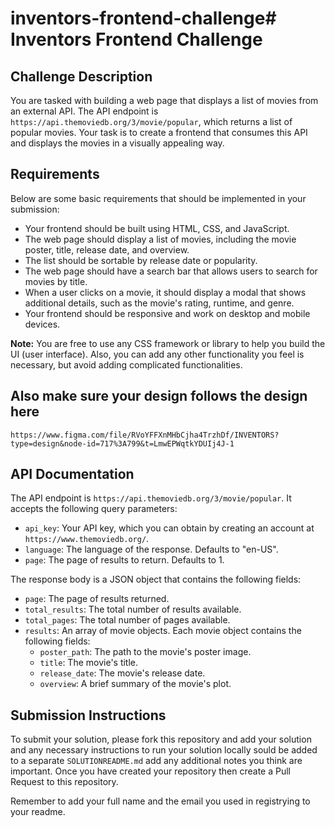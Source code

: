 # inventors-frontend-challenge# Inventors Frontend Challenge

## Challenge Description

You are tasked with building a web page that displays a list of movies from an external API. The API endpoint is `https://api.themoviedb.org/3/movie/popular`, which returns a list of popular movies. Your task is to create a frontend that consumes this API and displays the movies in a visually appealing way.

## Requirements

Below are some basic requirements that should be implemented in your submission:

- Your frontend should be built using HTML, CSS, and JavaScript.
- The web page should display a list of movies, including the movie poster, title, release date, and overview.
- The list should be sortable by release date or popularity.
- The web page should have a search bar that allows users to search for movies by title.
- When a user clicks on a movie, it should display a modal that shows additional details, such as the movie's rating, runtime, and genre.
- Your frontend should be responsive and work on desktop and mobile devices.

**Note:** You are free to use any CSS framework or library to help you build the UI (user interface). Also, you can add any other functionality you feel is necessary, but avoid adding complicated functionalities.

## Also make sure your design follows the design here
`https://www.figma.com/file/RVoYFFXnMHbCjha4TrzhDf/INVENTORS?type=design&node-id=717%3A799&t=LmwEPWqtkYDUIj4J-1`

## API Documentation

The API endpoint is `https://api.themoviedb.org/3/movie/popular`. It accepts the following query parameters:

- `api_key`: Your API key, which you can obtain by creating an account at `https://www.themoviedb.org/`.
- `language`: The language of the response. Defaults to "en-US".
- `page`: The page of results to return. Defaults to 1.

The response body is a JSON object that contains the following fields:

- `page`: The page of results returned.
- `total_results`: The total number of results available.
- `total_pages`: The total number of pages available.
- `results`: An array of movie objects. Each movie object contains the following fields:
  - `poster_path`: The path to the movie's poster image.
  - `title`: The movie's title.
  - `release_date`: The movie's release date.
  - `overview`: A brief summary of the movie's plot.

## Submission Instructions

To submit your solution, please fork this repository and add your solution and any necessary instructions to run your solution locally sould be added to a separate `SOLUTIONREADME.md` add any additional notes you think are important. Once you have created your repository then create a Pull Request to this repository.

Remember to add your full name and the email you used in registrying to your readme.
